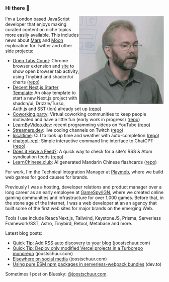 ### Hi there 👋

<img align="right" alt="Me in an actual meeting that one time" src="https://raw.githubusercontent.com/jschuur/jschuur/master/joost_nonono.gif">

I'm a London based JavaScript developer that enjoys making curated content on niche topics more easily available. This includes news about [Mars](http://twitter.com/martiansoil) and [Moon](https://twitter.com/lunarsoil) exploration for Twitter and other side projects:

* [Open Tabs Count](https://tabs.joostschuur.com): Chrome browser extension and [site](https://tabs.joostschuur.com) to show open browser tab activity, using Tinybird and shadcn/ui charts ([repo](https://github.com/jschuur/open-tabs-count))
* [Decent Next.js Starter Template](https://decent.joostschuur.com): An okay template to start a new Next.js project with shadcn/ui, Drizzle/Turso, Auth.js and SST (Ion) already set up ([repo](https://github.com/jschuur/decent-nextjs-starter-template))
* [Coworking.party](https://coworking.party): Virtual coworking communities to keep people motivated and have a little fun (early work in progress) ([repo](https://github.com/jschuur/coworking.party))
* [LearnByVideo.dev](https://learnbyvideo.dev): recent programming videos on YouTube ([repo](https://github.com/jschuur/learnbyvideo.dev))
* [Streamers.dev](https://streamers.dev): live coding channels on Twitch ([repo](https://github.com/jschuur/streamers.dev))
* [localtime](https://www.npmjs.com/package/localtime-cli): CLI to look up time and weather with auto-completion ([repo](https://github.com/jschuur/localtime-cli))
* [chatgpt-repl](https://www.npmjs.com/package/chatgpt-repl): Simple interactive command line interface to ChatGPT ([repo](https://github.com/jschuur/chatgpt-repl))
* [Does it Have a Feed?](https://doesithaveafeed-com.vercel.app/): A quick way to check for a site's RSS & Atom syndication feeds ([repo](https://github.com/jschuur/doesithaveafeed.com))
* [LearnChinese.club](https://learnchinese.club): AI generated Mandarin Chinese flashcards ([repo](https://github.com/jschuur/learnchinese.club))

For work, I'm the Technical Integration Manager at [Playmob](https://playmob.com), where we build web games for good causes for brands.

Previously I was a hosting, developer relations and product manager over a long career as an early employee at [GameSpy/IGN](https://en.wikipedia.org/wiki/GameSpy), where we created online gaming communities and infrastructure for over 1,000 games. Before that, in the stone age of the Internet, I was a web developer at an an agency that built some of the first web sites for major brands on the emerging Web.

Tools I use include React/Next.js, Tailwind, KeystoneJS, Prisma, Serverless Framework/SST, Astro, Tinybird, Retool, Metabase and more.

Latest blog posts:

* [Quick Tip: Add RSS auto discovery to your blog](https://www.joostschuur.com/blog/quick-tip-add-rss-auto-discovery-to-your-blog) (joostschuur.com)
* [Quick Tip: Deploy only modified Vercel projects in a Turborepo monorepo](http://localhost:3000/blog/quick-tip-deploy-only-modified-vercel-projects-in-a-turborepo-onorepo) (joostschuur.com)
* [Elsewhere on social media](https://www.joostschuur.com/blog/elsewhere-on-social-media) (joostschuur.com)
* [Using pure ESM npm packages in serverless-webpack bundles](https://dev.to/joostschuur/using-pure-esm-npm-packages-in-serverless-webpack-bundles-apd) (dev.to)

Sometimes I post on Bluesky: [@joostschuur.com](https://bsky.app/profile/joostschuur.com).
